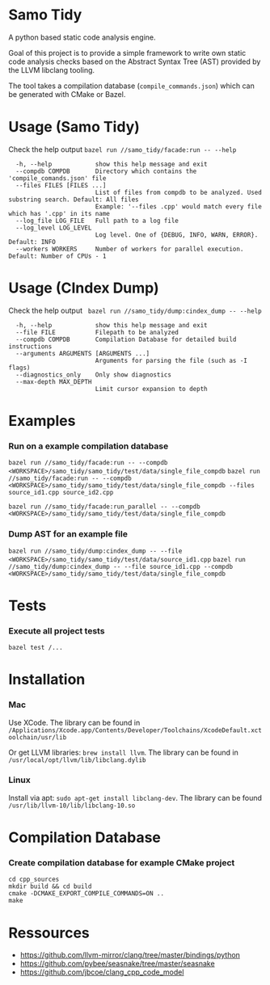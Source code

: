 # Samo Tidy
A python based static code analysis engine.

Goal of this project is to provide a simple framework to write own static code analysis checks based on the Abstract Syntax Tree (AST) provided by the LLVM libclang tooling.

The tool takes a compilation database (`compile_commands.json`) which can be generated with CMake or Bazel.

# Usage (Samo Tidy)
Check the help output
`bazel run //samo_tidy/facade:run -- --help`

````
  -h, --help            show this help message and exit
  --compdb COMPDB       Directory which contains the 'compile_comands.json' file
  --files FILES [FILES ...]
                        List of files from compdb to be analyzed. Used substring search. Default: All files
                        Example: '--files .cpp' would match every file which has '.cpp' in its name
  --log_file LOG_FILE   Full path to a log file
  --log_level LOG_LEVEL
                        Log level. One of {DEBUG, INFO, WARN, ERROR}. Default: INFO
  --workers WORKERS     Number of workers for parallel execution. Default: Number of CPUs - 1
````

# Usage (CIndex Dump)
Check the help output
` bazel run //samo_tidy/dump:cindex_dump -- --help`

````
  -h, --help            show this help message and exit
  --file FILE           Filepath to be analyzed
  --compdb COMPDB       Compilation Database for detailed build instructions
  --arguments ARGUMENTS [ARGUMENTS ...]
                        Arguments for parsing the file (such as -I flags)
  --diagnostics_only    Only show diagnostics
  --max-depth MAX_DEPTH
                        Limit cursor expansion to depth
````

# Examples
### Run on a example compilation database
`bazel run //samo_tidy/facade:run -- --compdb <WORKSPACE>/samo_tidy/samo_tidy/test/data/single_file_compdb`
`bazel run //samo_tidy/facade:run -- --compdb <WORKSPACE>/samo_tidy/samo_tidy/test/data/single_file_compdb --files source_id1.cpp source_id2.cpp`

`bazel run //samo_tidy/facade:run_parallel -- --compdb <WORKSPACE>/samo_tidy/samo_tidy/test/data/single_file_compdb`

### Dump AST for an example file
`bazel run //samo_tidy/dump:cindex_dump -- --file <WORKSPACE>/samo_tidy/samo_tidy/test/data/source_id1.cpp`
`bazel run //samo_tidy/dump:cindex_dump -- --file source_id1.cpp --compdb <WORKSPACE>/samo_tidy/samo_tidy/test/data/single_file_compdb`

# Tests
### Execute all project tests
`bazel test /...`

# Installation
### Mac
Use XCode. The library can be found in `/Applications/Xcode.app/Contents/Developer/Toolchains/XcodeDefault.xctoolchain/usr/lib`

Or get LLVM libraries: `brew install llvm`. The library can be found in `/usr/local/opt/llvm/lib/libclang.dylib`

### Linux
Install via apt: `sudo apt-get install libclang-dev`. The library can be found `/usr/lib/llvm-10/lib/libclang-10.so`

# Compilation Database
### Create compilation database for example CMake project
````
cd cpp_sources
mkdir build && cd build
cmake -DCMAKE_EXPORT_COMPILE_COMMANDS=ON ..
make
````

# Ressources
* https://github.com/llvm-mirror/clang/tree/master/bindings/python
* https://github.com/pybee/seasnake/tree/master/seasnake
* https://github.com/jbcoe/clang_cpp_code_model

